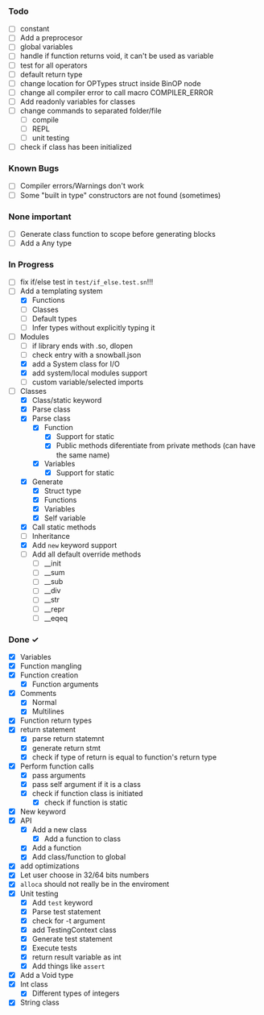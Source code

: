 ### Todo

- [ ] constant
- [ ] Add a preprocesor
- [ ] global variables
- [ ] handle if function returns void, it can't be used as variable
- [ ] test for all operators
- [ ] default return type
- [ ] change location for OPTypes struct inside BinOP node
- [ ] change all compiler error to call macro COMPILER_ERROR
- [ ] Add readonly variables for classes
- [ ] change commands to separated folder/file
    - [ ] compile
    - [ ] REPL
    - [ ] unit testing
- [ ] check if class has been initialized

### Known Bugs

- [ ] Compiler errors/Warnings don't work
- [ ] Some "built in type" constructors are not found (sometimes)

### None important
- [ ] Generate class function to scope before generating blocks
- [ ] Add a Any type

### In Progress

- [ ] fix if/else test in `test/if_else.test.sn`!!!
- [ ] Add a templating system
    - [x] Functions
    - [ ] Classes
    - [ ] Default types
    - [ ] Infer types without explicitly typing it
- [ ] Modules
    - [ ] if library ends with .so, dlopen
    - [ ] check entry with a snowball.json
    - [x] add a System class for I/O
    - [x] add system/local modules support
    - [ ] custom variable/selected imports
- [ ] Classes
    - [x] Class/static keyword
    - [x] Parse class
    - [x] Parse class
        - [x] Function
            - [x] Support for static
            - [x] Public methods diferentiate from private methods (can have the same name)
        - [x] Variables
            - [x] Support for static
    - [x] Generate
        - [x] Struct type
        - [x] Functions
        - [x] Variables
        - [x] Self variable
    - [x] Call static methods
    - [ ] Inheritance
    - [x] Add `new` keyword support
    - [ ] Add all default override methods
        - [ ] __init
        - [ ] __sum
        - [ ] __sub
        - [ ] __div
        - [ ] __str
        - [ ] __repr
        - [ ] __eqeq

### Done ✓

- [x] Variables
- [x] Function mangling
- [x] Function creation
    - [x] Function arguments
- [x] Comments
    - [x] Normal
    - [x] Multilines
- [x] Function return types
- [x] return statement
    - [x] parse return statemnt
    - [x] generate return stmt
    - [x] check if type of return is equal to function's return type
- [x] Perform function calls
    - [x] pass arguments
    - [x] pass self argument if it is a class
    - [x] check if function class is initiated
        - [x] check if function is static
- [x] New keyword
- [x] API
    - [x] Add a new class
        - [x] Add a function to class
    - [x] Add a function
    - [x] Add class/function to global
- [x] add optimizations
- [x] Let user choose in 32/64 bits numbers
- [x] `alloca` should not really be in the enviroment
- [x] Unit testing
    - [x] Add `test` keyword
    - [x] Parse test statement
    - [x] check for -t argument
    - [x] add TestingContext class
    - [x] Generate test statement
    - [x] Execute tests
    - [x] return result variable as int
    - [x] Add things like `assert`
- [x] Add a Void type
- [x] Int class
    - [x] Different types of integers
- [x] String class